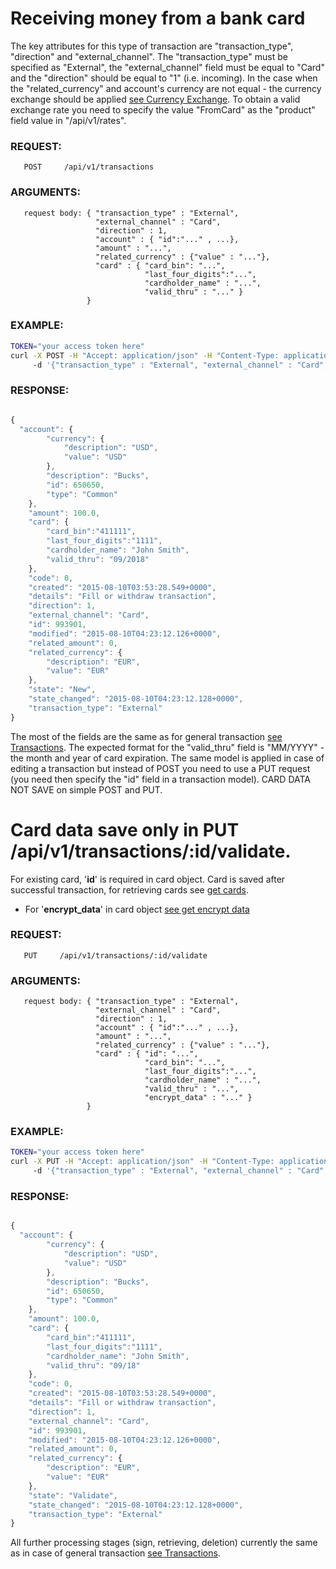 # Receiving money from a bank card

The key attributes for this type of transaction are "transaction_type", "direction" and "external_channel". 
The "transaction_type" must be specified as "External", the "external_channel" field must be equal to "Card" 
and the "direction" should be equal to "1" (i.e. incoming).
In the case when the "related_currency" and account's currency are not equal - the currency exchange should be applied 
[see Currency Exchange](./currenciesfortransaction.md). To obtain a valid exchange rate you need to specify the value "FromCard" as the "product" 
field value in "/api/v1/rates".

### REQUEST:

       POST     /api/v1/transactions

### ARGUMENTS:

       request body: { "transaction_type" : "External", 
                       "external_channel" : "Card", 
                       "direction" : 1, 
                       "account" : { "id":"..." , ...}, 
                       "amount" : "...", 
                       "related_currency" : {"value" : "..."}, 
                       "card" : { "card_bin": "...",
                                  "last_four_digits":"...",
                                  "cardholder_name" : "...",
                                  "valid_thru" : "..." }
                     }

### EXAMPLE:

```bash
TOKEN="your access token here"
curl -X POST -H "Accept: application/json" -H "Content-Type: application/json" -H "Authorization: Bearer $TOKEN" 
     -d '{"transaction_type" : "External", "external_channel" : "Card","direction" : 1, "account" : {"id", 650650}, "related_currency":{"value" : "EUR"}, "amount" : 100.00, "card" : {"card_bin" : "111111", "last_four_digits":"1111", "cardholder_name" : "John Smith", "valid_thru" : "09/2018"}  }' https://testapi.copernicusgold.com/api/v1/transactions
```

### RESPONSE:

```javascript

{
  "account": {
        "currency": {
            "description": "USD",
            "value": "USD"
        },
        "description": "Bucks",
        "id": 650650,
        "type": "Common"
    },
    "amount": 100.0,
    "card": {
        "card_bin":"411111",
        "last_four_digits":"1111",
        "cardholder_name": "John Smith",
        "valid_thru": "09/2018"
    },
    "code": 0,
    "created": "2015-08-10T03:53:28.549+0000",
    "details": "Fill or withdraw transaction",
    "direction": 1,
    "external_channel": "Card",
    "id": 993901,
    "modified": "2015-08-10T04:23:12.126+0000",
    "related_amount": 0,
    "related_currency": {
        "description": "EUR",
        "value": "EUR"
    },
    "state": "New",
    "state_changed": "2015-08-10T04:23:12.128+0000",
    "transaction_type": "External"
}
```



The most of the fields are the same as for general transaction [see Transactions](../transactions.md). 
The expected format for the "valid_thru" field is "MM/YYYY" - the month and year of card expiration.
The same model is applied in case of editing a transaction but instead of POST you need to use a PUT request 
(you need then specify the "id" field in a transaction model). CARD DATA NOT SAVE on simple POST and PUT.

# Card data save only in PUT /api/v1/transactions/:id/validate.
For existing card, '**id**' is required in card object. Card is saved after successful transaction, for retrieving cards see [get cards](../../products/cards.md).
- For '**encrypt_data**' in card object [see get encrypt data](./encryptcarddata.md)

### REQUEST:

       PUT     /api/v1/transactions/:id/validate

### ARGUMENTS:

       request body: { "transaction_type" : "External", 
                       "external_channel" : "Card", 
                       "direction" : 1, 
                       "account" : { "id":"..." , ...}, 
                       "amount" : "...", 
                       "related_currency" : {"value" : "..."},
                       "card" : { "id": "...",
                                  "card_bin": "...",
                                  "last_four_digits":"...",
                                  "cardholder_name" : "...",
                                  "valid_thru" : "...", 
                                  "encrypt_data" : "..." }
                     }
                     
### EXAMPLE:

```bash
TOKEN="your access token here"
curl -X PUT -H "Accept: application/json" -H "Content-Type: application/json" -H "Authorization: Bearer $TOKEN" 
     -d '{"transaction_type" : "External", "external_channel" : "Card","direction" : 1, "account" : {"id", 650650}, "related_currency":{"value" : "EUR"}, "amount" : 100.00, "card" : {"card_bin" : "111111", "last_four_digits":"1111", "cardholder_name" : "John Smith", "valid_thru" : "09/18", "encrypt_data" : "adyenjs_0_1_16$1qxZVgjVyyziayLtky9UpQ18e7DeHU2OaGKiIpzD574CKSBdsWNtRNUIQJdfrEjQBfXG5Mw5/NbfAUbXolqdSEaIvocf+rWaf+Z7+jGlabJboCQWrFW3AFapRQ9BGHMyXXEn1CZfTYgc8A+A1BS1ctuG1GADrorFcvUH958XVABUwSYkUSifkqtBSaLzKpclCUXJx5FRE2y4EdgMBMNaAytBmpXOEFQuzDfl1bRF+GrQ0CXdn+k1CazySW7FdLFvrRv6K/mV3SrUHRTVy51ztwovDDNl9Wt6dXy5Xhdc0xw+Om5RPPvrqz6J5sEMGsIdKCK3VWwrYOyqCMqFd/rFBg==$r1RSGOiE0bfNyWYHQIlYjnhjKgsD1Q1cwqyDMnpGcSAdGwvIBik4VatqauebFEKQO634arRLpmTxD1e2w+bcPIM9pKeeQ/BZj5Kd6BFBXMuK/XqLaC//RKenDGKJqFNZmf8V3mzBKDN9w30/Wj8sVjb0Lxpnnj2Hxwv7ma3Z42CE25gJN4pgG+hQj+KIkN0u+41ADNYHUNgD72pjDVTZOB5oKWOgmYNsdj+z77XVpJMUjLr2nsGBG78RaCfLcA5eTspK/cKAukLi0dlyiKDlyZbe30/9nUfcoAmJjMTvdmq2/XZX3imPvFAQAdWvOqsQ3NmHdsv6eftuXLEYBlRGm2iNNaVwZ4tAx+YBApbyG6Ucqn2ysMFNo+qUAl8="}  }' https://api.projectdgc.com/api/v1/transactions/993901/validate
```

### RESPONSE:

```javascript

{
  "account": {
        "currency": {
            "description": "USD",
            "value": "USD"
        },
        "description": "Bucks",
        "id": 650650,
        "type": "Common"
    },
    "amount": 100.0,
    "card": {
        "card_bin":"411111",
        "last_four_digits":"1111",
        "cardholder_name": "John Smith",
        "valid_thru": "09/18"
    },
    "code": 0,
    "created": "2015-08-10T03:53:28.549+0000",
    "details": "Fill or withdraw transaction",
    "direction": 1,
    "external_channel": "Card",
    "id": 993901,
    "modified": "2015-08-10T04:23:12.126+0000",
    "related_amount": 0,
    "related_currency": {
        "description": "EUR",
        "value": "EUR"
    },
    "state": "Validate",
    "state_changed": "2015-08-10T04:23:12.128+0000",
    "transaction_type": "External"
}
```

All further processing stages (sign, retrieving, deletion) 
currently the same as in case of general transaction [see Transactions](../transactions.md).
